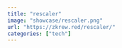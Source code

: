 ```yaml
---
title: "rescaler"
image: "showcase/rescaler.png"
url: "https://zkrew.red/rescaler/"
categories: ["tech"]
---
```

